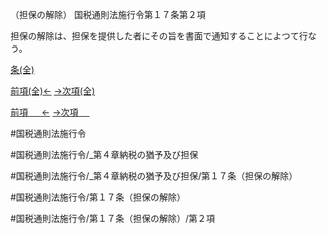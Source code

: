 （担保の解除）
国税通則法施行令第１７条第２項

担保の解除は、担保を提供した者にその旨を書面で通知することによつて行なう。

[条(全)](国税通則法施行＿令＿第１７条_.md)

[前項(全)←](国税通則法施行＿令＿第１７条第１項_.md)    [→次項(全)](国税通則法施行＿令＿第１７条第３項_.md)

[前項 　 ←](国税通則法施行＿令＿第１７条第１項.md)    [→次項 　 ](国税通則法施行＿令＿第１７条第３項.md)



#国税通則法施行令

#国税通則法施行令/_第４章納税の猶予及び担保

#国税通則法施行令/_第４章納税の猶予及び担保/第１７条（担保の解除）

#国税通則法施行令/第１７条（担保の解除）

#国税通則法施行令/第１７条（担保の解除）/第２項

